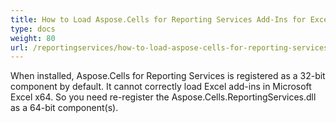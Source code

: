 ```yaml
---
title: How to Load Aspose.Cells for Reporting Services Add-Ins for Excel x64
type: docs
weight: 80
url: /reportingservices/how-to-load-aspose-cells-for-reporting-services-add-ins-for-excel-x64/
---
```


When installed, Aspose.Cells for Reporting Services is registered as a 32-bit component by default. It cannot correctly load Excel add-ins in Microsoft Excel x64. So you need re-register the Aspose.Cells.ReportingServices.dll as a 64-bit component(s).
